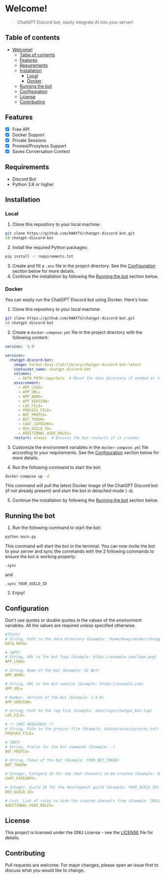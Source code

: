 # Welcome!
 > ChatGPT Discord bot, easily integrate AI into your server!

## Table of contents
- [Welcome!](#welcome)
  - [Table of contents](#table-of-contents)
  - [Features](#features)
  - [Requirements](#requirements)
  - [Installation](#installation)
    - [Local](#local)
    - [Docker](#docker)
  - [Running the bot](#running-the-bot)
  - [Configuration](#configuration)
  - [License](#license)
  - [Contributing](#contributing)

## Features
- [x] Free API
- [x] Docker Support
- [x] Private Sessions
- [x] Proxied/Proxyless Support
- [x] Saves Conversation Context

## Requirements
- Discord Bot
- Python 3.8 or higher

## Installation

### Local

1. Clone this repository to your local machine:
```bash
git clone https://github.com/kWAYTV/chatgpt-discord-bot.git
cd chatgpt-discord-bot
```

2. Install the required Python packages:
```bash
pip install -r requirements.txt
```
3. Create and fill a `.env` file in the project directory. See the [Configuration](#configuration) section below for more details.
4. Continue the installation by following the [Running the bot](#running-the-bot) section below.

### Docker

You can easily run the ChatGPT Discord bot using Docker. Here's how:

1. Clone this repository to your local machine:
```bash
git clone https://github.com/kWAYTV/chatgpt-discord-bot.git
cd chatgpt-discord-bot
```

2. Create a `docker-compose.yml` file in the project directory with the following content:
```yaml
version: '3.9'

services:
  chatgpt-discord-bot:
    image: harbor.kway.club/library/chatgpt-discord-bot:latest
    container_name: chatgpt-discord-bot
    volumes:
      - DATA_PATH:/app/data  # Mount the data directory if needed at runtime
    environment:
      - APP_LOGO=
      - APP_URL=
      - APP_NAME=
      - APP_VERSION=
      - LOG_FILE=
      - PROXIES_FILE=
      - BOT_PREFIX=
      - BOT_TOKEN=
      - CHAT_CATEGORY=
      - DEV_GUILD_ID=
      - ADDITIONAL_HIDE_ROLES=
    restart: always  # Ensures the bot restarts if it crashes
```
3. Customize the environment variables in the `docker-compose.yml` file according to your requirements. See the [Configuration](#configuration) section below for more details.

4. Run the following command to start the bot:
```bash
docker-compose up -d
```
This command will pull the latest Docker image of the ChatGPT Discord bot (if not already present) and start the bot in detached mode (`-d`). 

5. Continue the installation by following the [Running the bot](#running-the-bot) section below.

## Running the bot
1. Run the following command to start the bot:
```bash
python main.py
```
This command will start the bot in the terminal. You can now invite the bot to your server and sync the commands with the 2 following commands to ensure the bot is working properly:
```
.sync
```
and
```
.sync YOUR_GUILD_ID
```
2. Enjoy!

## Configuration
Don't use quotes or double quotes in the values of the environment variables. All the values are required unless specified otherwise.
```yaml
#[Path]
# String, Path to the data directory (Example: /home/kway/docker/chatgpt-discord-bot)
DATA_PATH=

# [APP]
# String, URL to the bot logo (Example: https://example.com/logo.png)
APP_LOGO=

# String, Name of the bot (Example: AI Bot)
APP_NAME=

# String, URL to the bot website (Example: https://example.com)
APP_URL=

# Number, Version of the bot (Example: 1.0.0)
APP_VERSION=

# String, Path to the log file (Example: data/logs/chatgpt_bot.log)
LOG_FILE=

# !! [NOT REQUIRED] !!
# String, Path to the proxies file (Example: data/proxies/proxies.txt)
PROXIES_FILE=

# [BOT]
# String, Prefix for the bot commands (Example: .)
BOT_PREFIX=

# String, Token of the bot (Example: YOUR_BOT_TOKEN)
BOT_TOKEN=

# Integer, Category ID for the chat channels to be created (Example: YOUR_CATEGORY_ID)
CHAT_CATEGORY=

# Integer, Guild ID for the development guild (Example: YOUR_GUILD_ID)
DEV_GUILD_ID=

# List, List of roles to hide the created channels from (Example: [ROLE_ID_1, ROLE_ID_2])
ADDITIONAL_HIDE_ROLES=
```

## License
This project is licensed under the GNU License - see the [LICENSE](LICENSE) file for details.

## Contributing
Pull requests are welcome. For major changes, please open an issue first to discuss what you would like to change.